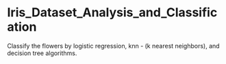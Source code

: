 # Iris_Dataset_Analysis_and_Classification
Classify the flowers by logistic regression, knn - (k nearest neighbors), and decision tree algorithms.
